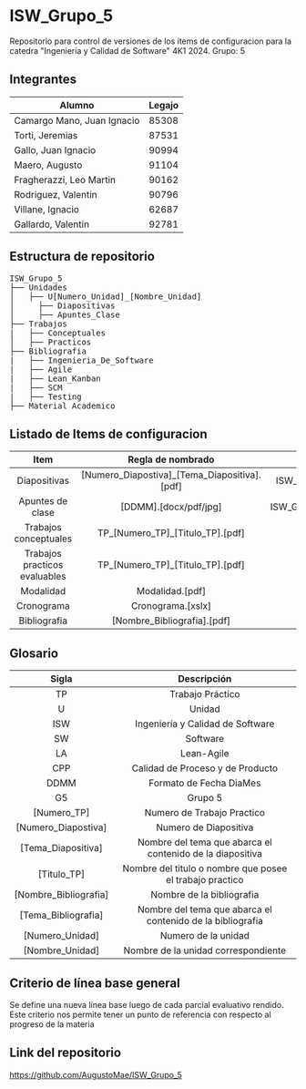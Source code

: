 # ISW_Grupo_5

Repositorio para control de versiones de los items de configuracion para la catedra "Ingenieria y Calidad de Software" 4K1 2024. 
Grupo: 5

## Integrantes
|Alumno | Legajo |
|---|---|
|Camargo Mano, Juan Ignacio | 85308 |
|Torti, Jeremias | 87531 |
|Gallo, Juan Ignacio | 90994 |
|Maero, Augusto | 91104 |
|Fragherazzi, Leo Martin | 90162 |
|Rodriguez, Valentin | 90796 |
|Villane, Ignacio | 62687 |
|Gallardo,  Valentin | 92781 |

## Estructura de repositorio

<pre>
ISW_Grupo_5
├── Unidades
│   ├── U[Numero_Unidad]_[Nombre_Unidad]
│     ├── Diapositivas
│     ├── Apuntes_Clase
├── Trabajos
|   ├── Conceptuales
│   ├── Practicos 
├── Bibliografia
|   ├── Ingenieria_De_Software 
|   ├── Agile 
|   ├── Lean_Kanban 
|   ├── SCM 
|   ├── Testing 
├── Material_Academico
</pre>

## Listado de Items de configuracion

| Item  | Regla de nombrado   | Ubicacion    |
|:----------: |:----------:| :----------:|
| Diapositivas  | [Numero_Diapostiva]_[Tema_Diapositiva].[pdf]   | ISW_Grupo_5/Unidades/[U[Numero_Unidad]_[Nombre_Unidad]/Diapositivas/ | 
| Apuntes de clase  | [DDMM].[docx/pdf/jpg]   | ISW_Grupo_5/Unidades/[U[Numero_Unidad]_[Nombre_Unidad]/Apuntes_Clase/ | 
| Trabajos conceptuales  | TP_[Numero_TP]_[Titulo_TP].[pdf]   | ISW_Grupo_5/Trabajos/Conceptuales/ |
| Trabajos practicos evaluables    | TP_[Numero_TP]_[Titulo_TP].[pdf]   | ISW_Grupo_5/Trabajos/Practicos/ |
| Modalidad  | Modalidad.[pdf]   | ISW_Grupo_5/Material_Academico/ |
| Cronograma  | Cronograma.[xslx]   | ISW_Grupo_5/Material_Academico/ |
| Bibliografia | [Nombre_Bibliografia].[pdf] | ISW_Grupo_5/Bibliografia/[Tema_Bibliografia]/ 

## Glosario

|Sigla | Descripción|
|:---:|:---:|
|TP| Trabajo Práctico|
|U | Unidad|
|ISW | Ingeniería y Calidad de Software|
|SW | Software |
|LA | Lean-Agile|
|CPP | Calidad de Proceso y de Producto |
|DDMM | Formato de Fecha DiaMes|
|G5 | Grupo 5|
|[Numero_TP]| Numero de Trabajo Practico |
|[Numero_Diapostiva]| Numero de Diapositiva |
|[Tema_Diapositiva]| Nombre del tema que abarca el contenido de la diapositiva |
|[Titulo_TP]| Nombre del titulo o nombre que posee el trabajo practico|
|[Nombre_Bibliografia]| Nombre de la bibliografia|
|[Tema_Bibliografia]| Nombre del tema que abarca el contenido de la bibliografia|
|[Numero_Unidad]| Numero de la unidad|
|[Nombre_Unidad]| Nombre de la unidad correspondiente|

## Criterio de línea base general
Se define una nueva línea base luego de cada parcial evaluativo rendido. Este criterio nos permite tener un punto de referencia con respecto al progreso de la materia

## Link del repositorio

https://github.com/AugustoMae/ISW_Grupo_5

